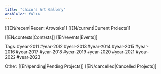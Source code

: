 ```yaml
---
title: "chico's Art Gallery"
enableToc: false
---
```


![[EN/recent|Recent Artworks]]
[[EN/current|Current Projects]]

[[EN/contests|Contests]]
[[EN/events|Events]]

Tags:
#year-2011
#year-2012
#year-2013
#year-2014
#year-2015
#year-2016
#year-2017
#year-2018
#year-2019
#year-2020
#year-2021
#year-2022
#year-2023

Other:
[[EN/pending|Pending Projects]]
[[EN/cancelled|Cancelled Projects]]